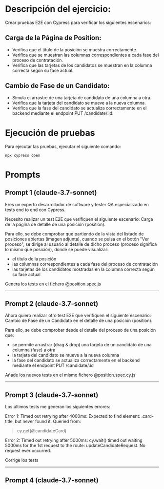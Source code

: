 # Descripción del ejercicio:
Crear pruebas E2E con Cypress para verificar los siguientes escenarios:

## Carga de la Página de Position:
 - Verifica que el título de la posición se muestra correctamente.
 - Verifica que se muestran las columnas correspondientes a cada fase del proceso de contratación.
 - Verifica que las tarjetas de los candidatos se muestran en la columna correcta según su fase actual.

## Cambio de Fase de un Candidato:
 - Simula el arrastre de una tarjeta de candidato de una columna a otra.
 - Verifica que la tarjeta del candidato se mueve a la nueva columna.
 - Verifica que la fase del candidato se actualiza correctamente en el backend mediante el endpoint PUT /candidate/:id.

# Ejecución de pruebas
Para ejecutar las pruebas, ejecutar el siguiente comando:
```
npx cypress open
```
# Prompts
## Prompt 1 (claude-3.7-sonnet)
Eres un experto desarrollador de software y tester QA especializado en tests end to end con Cypress.

Necesito realizar un test E2E que verifiquen el siguiente escenario: Carga de la página de detalle de una posición (position). 

Para ello, se debe comprobar que partiendo de la vista del listado de posiciones abiertas (imagen adjunta), cuando se pulsa en el botón "Ver proceso", se dirige al usuario al detalle de dicho proceso (proceso significa lo mismo que posición), donde se puede visualizar:
 - el título de la posición
 - las columnas correspondientes a cada fase del proceso de contratación
 - las tarjetas de los candidatos mostradas en la columna correcta según su fase actual

Genera los tests en el fichero @position.spec.js 
___
## Prompt 2 (claude-3.7-sonnet)
Ahora quiero realizar otro test E2E que verifiquen el siguiente escenario: Cambio de Fase de un Candidato en el detalle de una posición (position). 

Para ello, se debe comprobar desde el detalle del proceso de una posición que:
 - se permite arrastrar (drag & drop) una tarjeta de un candidato de una columna (fase) a otra
 - la tarjeta del candidato se mueve a la nueva columna
 - la fase del candidato se actualiza correctamente en el backend mediante el endpoint PUT /candidate/:id

Añade los nuevos tests en el mismo fichero @position.spec.cy.js 
___
## Prompt 3 (claude-3.7-sonnet)
Los últimos tests me generan los siguientes errores:

Error 1:
Timed out retrying after 4000ms: Expected to find element: .card-title, but never found it. Queried from:

> cy.get(@candidateCard)

Error 2:
Timed out retrying after 5000ms: cy.wait() timed out waiting 5000ms for the 1st request to the route: updateCandidateRequest. No request ever occurred.

Corrige los tests
___
## Prompt 4 (claude-3.7-sonnet)

